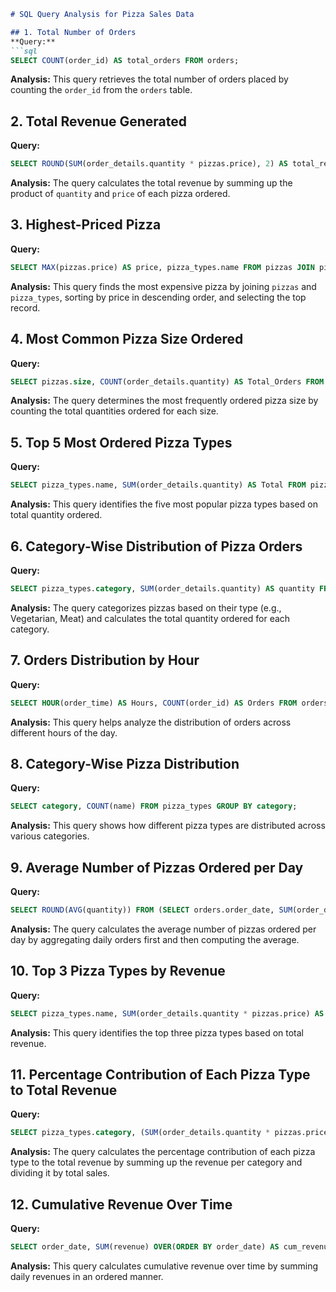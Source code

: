 ```markdown
# SQL Query Analysis for Pizza Sales Data

## 1. Total Number of Orders
**Query:**
```sql
SELECT COUNT(order_id) AS total_orders FROM orders;
```
**Analysis:**
This query retrieves the total number of orders placed by counting the `order_id` from the `orders` table.

## 2. Total Revenue Generated
**Query:**
```sql
SELECT ROUND(SUM(order_details.quantity * pizzas.price), 2) AS total_revenue FROM order_details JOIN pizzas ON order_details.pizza_id = pizzas.pizza_id;
```
**Analysis:**
The query calculates the total revenue by summing up the product of `quantity` and `price` of each pizza ordered.

## 3. Highest-Priced Pizza
**Query:**
```sql
SELECT MAX(pizzas.price) AS price, pizza_types.name FROM pizzas JOIN pizza_types ON pizzas.pizza_type_id = pizza_types.pizza_type_id GROUP BY pizza_types.name ORDER BY price DESC LIMIT 1;
```
**Analysis:**
This query finds the most expensive pizza by joining `pizzas` and `pizza_types`, sorting by price in descending order, and selecting the top record.

## 4. Most Common Pizza Size Ordered
**Query:**
```sql
SELECT pizzas.size, COUNT(order_details.quantity) AS Total_Orders FROM pizzas JOIN order_details ON pizzas.pizza_id = order_details.pizza_id GROUP BY pizzas.size ORDER BY Total_Orders DESC;
```
**Analysis:**
The query determines the most frequently ordered pizza size by counting the total quantities ordered for each size.

## 5. Top 5 Most Ordered Pizza Types
**Query:**
```sql
SELECT pizza_types.name, SUM(order_details.quantity) AS Total FROM pizza_types JOIN pizzas ON pizza_types.pizza_type_id = pizzas.pizza_type_id JOIN order_details ON order_details.pizza_id = pizzas.pizza_id GROUP BY pizza_types.name ORDER BY Total DESC LIMIT 5;
```
**Analysis:**
This query identifies the five most popular pizza types based on total quantity ordered.

## 6. Category-Wise Distribution of Pizza Orders
**Query:**
```sql
SELECT pizza_types.category, SUM(order_details.quantity) AS quantity FROM pizza_types JOIN pizzas ON pizza_types.pizza_type_id = pizzas.pizza_type_id JOIN order_details ON pizzas.pizza_id = order_details.pizza_id GROUP BY pizza_types.category ORDER BY quantity DESC;
```
**Analysis:**
The query categorizes pizzas based on their type (e.g., Vegetarian, Meat) and calculates the total quantity ordered for each category.

## 7. Orders Distribution by Hour
**Query:**
```sql
SELECT HOUR(order_time) AS Hours, COUNT(order_id) AS Orders FROM orders GROUP BY Hours;
```
**Analysis:**
This query helps analyze the distribution of orders across different hours of the day.

## 8. Category-Wise Pizza Distribution
**Query:**
```sql
SELECT category, COUNT(name) FROM pizza_types GROUP BY category;
```
**Analysis:**
This query shows how different pizza types are distributed across various categories.

## 9. Average Number of Pizzas Ordered per Day
**Query:**
```sql
SELECT ROUND(AVG(quantity)) FROM (SELECT orders.order_date, SUM(order_details.quantity) AS quantity FROM orders JOIN order_details ON orders.order_id = order_details.order_id GROUP BY orders.order_date) AS orders_quantity;
```
**Analysis:**
The query calculates the average number of pizzas ordered per day by aggregating daily orders first and then computing the average.

## 10. Top 3 Pizza Types by Revenue
**Query:**
```sql
SELECT pizza_types.name, SUM(order_details.quantity * pizzas.price) AS revenue FROM pizza_types JOIN pizzas ON pizza_types.pizza_type_id = pizzas.pizza_type_id JOIN order_details ON order_details.pizza_id = pizzas.pizza_id GROUP BY pizza_types.name ORDER BY revenue DESC LIMIT 3;
```
**Analysis:**
This query identifies the top three pizza types based on total revenue.

## 11. Percentage Contribution of Each Pizza Type to Total Revenue
**Query:**
```sql
SELECT pizza_types.category, (SUM(order_details.quantity * pizzas.price) / (SELECT ROUND(SUM(order_details.quantity * pizzas.price), 2) AS total_sales FROM order_details JOIN pizzas ON pizzas.pizza_id = order_details.pizza_id)) * 100 AS revenue FROM pizza_types JOIN pizzas ON pizza_types.pizza_type_id = pizzas.pizza_type_id JOIN order_details ON order_details.pizza_id = pizzas.pizza_id GROUP BY pizza_types.category ORDER BY revenue DESC;
```
**Analysis:**
The query calculates the percentage contribution of each pizza type to the total revenue by summing up the revenue per category and dividing it by total sales.

## 12. Cumulative Revenue Over Time
**Query:**
```sql
SELECT order_date, SUM(revenue) OVER(ORDER BY order_date) AS cum_revenue FROM (SELECT SUM(order_details.quantity * pizzas.price) AS revenue, orders.order_date FROM order_details JOIN pizzas ON pizzas.pizza_id = order_details.pizza_id JOIN orders ON orders.order_id = order_details.order_id GROUP BY orders.order_date) AS sales;
```
**Analysis:**
This query calculates cumulative revenue over time by summing daily revenues in an ordered manner.
```
